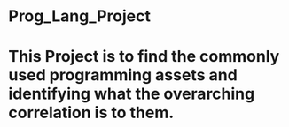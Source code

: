 # Prog_Lang_Project
# This Project is to find the commonly used programming assets and identifying what the overarching correlation is to them.
